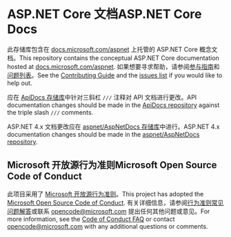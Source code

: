 # <a name="aspnet-core-docs"></a><span data-ttu-id="e69d9-101">ASP.NET Core 文档</span><span class="sxs-lookup"><span data-stu-id="e69d9-101">ASP.NET Core Docs</span></span>

<span data-ttu-id="e69d9-102">此存储库包含在 [docs.microsoft.com/aspnet](https://docs.microsoft.com/aspnet) 上托管的 ASP.NET Core 概念文档。</span><span class="sxs-lookup"><span data-stu-id="e69d9-102">This repository contains the conceptual ASP.NET Core documentation hosted at [docs.microsoft.com/aspnet](https://docs.microsoft.com/aspnet).</span></span> <span data-ttu-id="e69d9-103">如果想要寻求帮助，请参阅[参与指南](CONTRIBUTING.md)和[问题列表](https://github.com/aspnet/Docs/issues)。</span><span class="sxs-lookup"><span data-stu-id="e69d9-103">See the [Contributing Guide](CONTRIBUTING.md) and the [issues list](https://github.com/aspnet/Docs/issues) if you would like to help out.</span></span>

<span data-ttu-id="e69d9-104">应在 [ApiDocs 存储库](https://github.com/aspnet/ApiDocs)中针对三斜杠 `///` 注释对 API 文档进行更改。</span><span class="sxs-lookup"><span data-stu-id="e69d9-104">API documentation changes should be made in the [ApiDocs repository](https://github.com/aspnet/ApiDocs) against the triple slash `///` comments.</span></span>

<span data-ttu-id="e69d9-105">ASP.NET 4.x 文档更改应在 [aspnet/AspNetDocs 存储库](https://github.com/aspnet/AspNetDocs)中进行。</span><span class="sxs-lookup"><span data-stu-id="e69d9-105">ASP.NET 4.x documentation changes should be made in the [aspnet/AspNetDocs repository](https://github.com/aspnet/AspNetDocs).</span></span>

## <a name="microsoft-open-source-code-of-conduct"></a><span data-ttu-id="e69d9-106">Microsoft 开放源行为准则</span><span class="sxs-lookup"><span data-stu-id="e69d9-106">Microsoft Open Source Code of Conduct</span></span>

<span data-ttu-id="e69d9-107">此项目采用了 [Microsoft 开放源行为准则](https://opensource.microsoft.com/codeofconduct/)。</span><span class="sxs-lookup"><span data-stu-id="e69d9-107">This project has adopted the [Microsoft Open Source Code of Conduct](https://opensource.microsoft.com/codeofconduct/).</span></span>
<span data-ttu-id="e69d9-108">有关详细信息，请参阅[行为准则常见问题解答](https://opensource.microsoft.com/codeofconduct/faq/)或联系 [opencode@microsoft.com](mailto:opencode@microsoft.com) 提出任何其他问题或意见。</span><span class="sxs-lookup"><span data-stu-id="e69d9-108">For more information, see the [Code of Conduct FAQ](https://opensource.microsoft.com/codeofconduct/faq/) or contact [opencode@microsoft.com](mailto:opencode@microsoft.com) with any additional questions or comments.</span></span>
